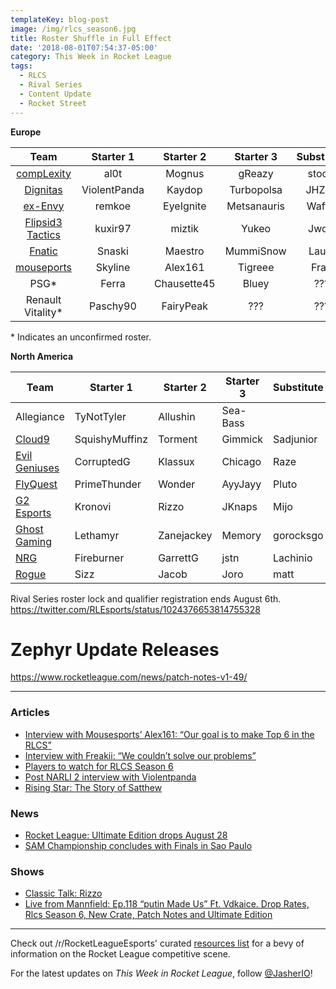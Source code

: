```yaml
---
templateKey: blog-post
image: /img/rlcs_season6.jpg
title: Roster Shuffle in Full Effect
date: '2018-08-01T07:54:37-05:00'
category: This Week in Rocket League
tags:
  - RLCS
  - Rival Series
  - Content Update
  - Rocket Street
---
```

**Europe**

| Team | Starter 1 | Starter 2 | Starter 3 | Substitute |
|:---------------------------------------------------------------------------:|:------------:|:-----------:|:-----------:|:----------:|
| [compLexity](https://twitter.com/compLexity/status/1017491774774890496) | al0t | Mognus | gReazy | stocki |
| [Dignitas](https://twitter.com/Turbopolsa/status/1024066771320537088) | ViolentPanda | Kaydop | Turbopolsa | JHZER |
| [ex-Envy](https://twitter.com/remkoe/status/1024004501697699840) | remkoe | EyeIgnite | Metsanauris | Waffle |
| [Flipsid3 Tactics](https://twitter.com/miztikRL/status/1024356131114766336) | kuxir97 | miztik | Yukeo | Jwols |
| [Fnatic](https://twitter.com/FNATIC/status/1023978962421272576) | Snaski | Maestro | MummiSnow | Lauty |
| [mouseports](https://twitter.com/mousesports/status/1023946460486938624) | Skyline | Alex161 | Tigreee | Frag |
| PSG* | Ferra | Chausette45 | Bluey | ??? |
| Renault Vitality* | Paschy90 | FairyPeak | ??? | ??? |

\* Indicates an unconfirmed roster.

**North America**

| Team | Starter 1 | Starter 2 | Starter 3 | Substitute |
|----------------------------------------------------------------------------------------------------------------------------------------|----------------|------------|-----------|------------|
| Allegiance | TyNotTyler | Allushin | Sea-Bass |  |
| [Cloud9](https://twitter.com/SquishyMuffinz/status/1024313068782641152) | SquishyMuffinz | Torment | Gimmick | Sadjunior |
| [Evil Geniuses](https://www.facebook.com/notes/evil-geniuses/roster-update-evil-geniuses-rocket-league-acquisition/10155915887084355/) | CorruptedG | Klassux | Chicago | Raze |
| [FlyQuest](https://twitter.com/FlyQuestSports/status/1014222417487712256) | PrimeThunder | Wonder | AyyJayy | Pluto |
| [G2 Esports](https://twitter.com/KronoviRL/status/1024387065021177856) | Kronovi | Rizzo | JKnaps | Mijo |
| [Ghost Gaming](https://twitter.com/GhostGaming_GG/status/1023354185704767490) | Lethamyr | Zanejackey | Memory | gorocksgo |
| [NRG](https://twitter.com/GarrettG/status/1024032308641316864) | Fireburner | GarrettG | jstn | Lachinio |
| [Rogue](https://twitter.com/Sizz/status/1024062773255233536) | Sizz | Jacob | Joro | matt |

Rival Series roster lock and qualifier registration ends August 6th. https://twitter.com/RLEsports/status/1024376653814755328

# Zephyr Update Releases

https://www.rocketleague.com/news/patch-notes-v1-49/

---

### Articles

* [Interview with Mousesports’ Alex161: “Our goal is to make Top 6 in the RLCS”](https://rocketeers.gg/interview-alex161-mousesports-enters-rocket-league-esports/)
* [Interview with Freakii: “We couldn’t solve our problems”](https://rocketeers.gg/interview-with-freakii-split-vitality-paschy-fairy-peak/)
* [Players to watch for RLCS Season 6](https://dailyesports.tv/rlcs-s6-players-watch-scrub-killa-jstn-chicago/)
* [Post NARLI 2 interview with Violentpanda](http://team-dignitas.net/articles/news/rocket-league/12800/post-narli-2-interview-with-violentpanda)
* [Rising Star: The Story of Satthew](https://octane.gg/news/rising-star-the-story-of-satthew)

### News

* [Rocket League: Ultimate Edition drops August 28](https://www.rocketleague.com/news/rocket-league-ultimate-edition-august-28/)
* [SAM Championship concludes with Finals in Sao Paulo](https://www.reddit.com/r/RocketLeagueEsports/comments/92mm15/sam_championship_lan_finals_live_discussion/)

### Shows

* [Classic Talk: Rizzo](https://www.youtube.com/watch?v=HspDabAOCGA)
* [Live from Mannfield: Ep.118 “putin Made Us” Ft. Vdkaice. Drop Rates, Rlcs Season 6, New Crate, Patch Notes and Ultimate Edition](http://www.lfmannfield.com/episodes/2018/7/31/ep118-putin-made-us-ft-vdkaice-drop-rates-rlcs-season-6-new-crate-patch-notes-and-ultimate-edition)

---

Check out /r/RocketLeagueEsports' curated [resources list](https://www.reddit.com/r/RocketLeagueEsports/wiki/links) for a bevy of information on the Rocket League competitive scene.

For the latest updates on _This Week in Rocket League_, follow [@JasherIO](https://twitter.com/JasherIO)!
